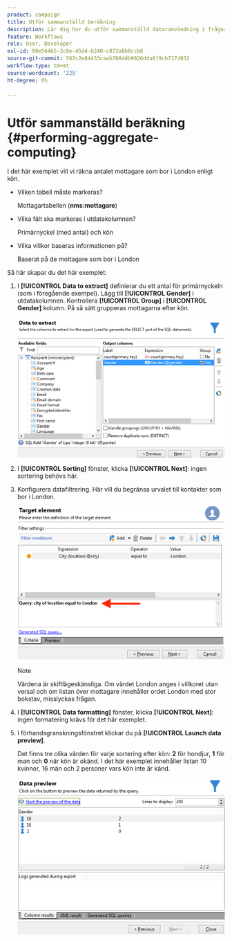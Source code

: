 ```yaml
---
product: campaign
title: Utför sammanställd beräkning
description: Lär dig hur du utför sammanställd datoranvändning i frågor
feature: Workflows
role: User, Developer
exl-id: 00e564b5-3c8e-45d4-b240-c872a8b8ccb6
source-git-commit: 567c2e84433caab708ddb9026dda6f9cb717d032
workflow-type: tm+mt
source-wordcount: '225'
ht-degree: 0%

---
```


# Utför sammanställd beräkning {#performing-aggregate-computing}

I det här exemplet vill vi räkna antalet mottagare som bor i London enligt kön.

* Vilken tabell måste markeras?

  Mottagartabellen (**nms:mottagare**)

* Vilka fält ska markeras i utdatakolumnen?

  Primärnyckel (med antal) och kön

* Vilka villkor baseras informationen på?

  Baserat på de mottagare som bor i London

Så här skapar du det här exemplet:

1. I **[!UICONTROL Data to extract]** definierar du ett antal för primärnyckeln (som i föregående exempel). Lägg till **[!UICONTROL Gender]** i utdatakolumnen. Kontrollera **[!UICONTROL Group]** i **[!UICONTROL Gender]** kolumn. På så sätt grupperas mottagarna efter kön.

   ![](assets/query_editor_nveau_27.png)

1. I **[!UICONTROL Sorting]** fönster, klicka **[!UICONTROL Next]**: ingen sortering behövs här.
1. Konfigurera datafiltrering. Här vill du begränsa urvalet till kontakter som bor i London.

   ![](assets/query_editor_22.png)

   >[!NOTE]
   >
   >Värdena är skiftlägeskänsliga. Om värdet London anges i villkoret utan versal och om listan över mottagare innehåller ordet London med stor bokstav, misslyckas frågan.

1. I **[!UICONTROL Data formatting]** fönster, klicka **[!UICONTROL Next]**: ingen formatering krävs för det här exemplet.
1. I förhandsgranskningsfönstret klickar du på **[!UICONTROL Launch data preview]**.

   Det finns tre olika värden för varje sortering efter kön: **2** för hondjur, **1** för man och **0** när kön är okänd. I det här exemplet innehåller listan 10 kvinnor, 16 män och 2 personer vars kön inte är känd.

   ![](assets/query_editor_agregat_04.png)

